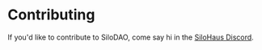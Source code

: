 # Contributing

If you'd like to contribute to SiloDAO, come say hi in the [SiloHaus Discord](https://discord.gg/QpaXn6CFAN).
